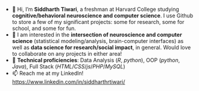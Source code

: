 - 👋 Hi, I’m **Siddharth Tiwari**, a freshman at Harvard College studying **cognitive/behavioral neuroscience and computer science**. I use Github to store a few of my significant projects: some for research, some for school, and some for fun.
- 👀 I am interested in the **intersection of neuroscience and computer science** (statistical modeling/analysis, brain-computer interfaces) as well as **data science for research/social impact**, in general. Would love to collaborate on any projects in either area!
- 🌱 **Technical proficiencies**: Data Analysis (*R*, *python*), OOP (*python*, *Java*), Full Stack (*HTML*/*CSS*/*js*/*PHP*/*MySQL*)
- 📫 Reach me at my LinkedIn! https://www.linkedin.com/in/siddharthrtiwari/  

<!---
siddharth-r-tiwari/siddharth-r-tiwari is a ✨ special ✨ repository because its `README.md` (this file) appears on your GitHub profile.
You can click the Preview link to take a look at your changes.
--->
